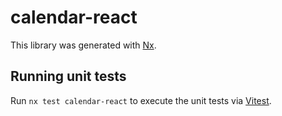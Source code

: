 # calendar-react

This library was generated with [Nx](https://nx.dev).

## Running unit tests

Run `nx test calendar-react` to execute the unit tests via [Vitest](https://vitest.dev/).
